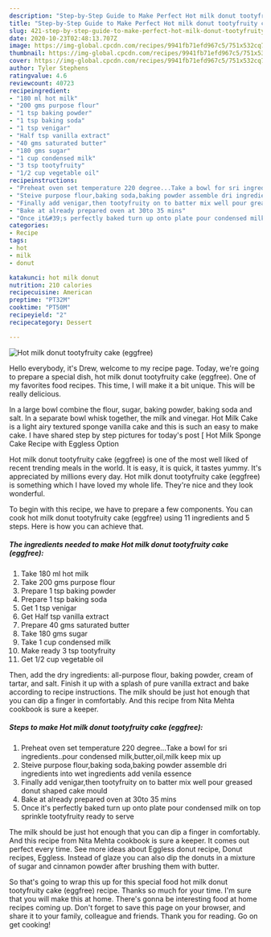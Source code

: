 ```yaml
---
description: "Step-by-Step Guide to Make Perfect Hot milk donut tootyfruity cake (eggfree)"
title: "Step-by-Step Guide to Make Perfect Hot milk donut tootyfruity cake (eggfree)"
slug: 421-step-by-step-guide-to-make-perfect-hot-milk-donut-tootyfruity-cake-eggfree
date: 2020-10-23T02:48:13.707Z
image: https://img-global.cpcdn.com/recipes/9941fb71efd967c5/751x532cq70/hot-milk-donut-tootyfruity-cake-eggfree-recipe-main-photo.jpg
thumbnail: https://img-global.cpcdn.com/recipes/9941fb71efd967c5/751x532cq70/hot-milk-donut-tootyfruity-cake-eggfree-recipe-main-photo.jpg
cover: https://img-global.cpcdn.com/recipes/9941fb71efd967c5/751x532cq70/hot-milk-donut-tootyfruity-cake-eggfree-recipe-main-photo.jpg
author: Tyler Stephens
ratingvalue: 4.6
reviewcount: 40723
recipeingredient:
- "180 ml hot milk"
- "200 gms purpose flour"
- "1 tsp baking powder"
- "1 tsp baking soda"
- "1 tsp venigar"
- "Half tsp vanilla extract"
- "40 gms saturated butter"
- "180 gms sugar"
- "1 cup condensed milk"
- "3 tsp tootyfruity"
- "1/2 cup vegetable oil"
recipeinstructions:
- "Preheat oven set temperature 220 degree...Take a bowl for sri ingredients..pour condensed milk,butter,oil,milk keep mix up"
- "Steive purpose flour,baking soda,baking powder assemble dri ingredients into wet ingredients add venila essence"
- "Finally add venigar,then tootyfruity on to batter mix well pour greased donut shaped cake mould"
- "Bake at already prepared oven at 30to 35 mins"
- "Once it&#39;s perfectly baked turn up onto plate pour condensed milk on top sprinkle tootyfruity ready to serve"
categories:
- Recipe
tags:
- hot
- milk
- donut

katakunci: hot milk donut 
nutrition: 210 calories
recipecuisine: American
preptime: "PT32M"
cooktime: "PT50M"
recipeyield: "2"
recipecategory: Dessert

---
```



![Hot milk donut tootyfruity cake (eggfree)](https://img-global.cpcdn.com/recipes/9941fb71efd967c5/751x532cq70/hot-milk-donut-tootyfruity-cake-eggfree-recipe-main-photo.jpg)

Hello everybody, it's Drew, welcome to my recipe page. Today, we're going to prepare a special dish, hot milk donut tootyfruity cake (eggfree). One of my favorites food recipes. This time, I will make it a bit unique. This will be really delicious.

In a large bowl combine the flour, sugar, baking powder, baking soda and salt. In a separate bowl whisk together, the milk and vinegar. Hot Milk Cake is a light airy textured sponge vanilla cake and this is such an easy to make cake. I have shared step by step pictures for today&#39;s post [ Hot Milk Sponge Cake Recipe with Eggless Option

Hot milk donut tootyfruity cake (eggfree) is one of the most well liked of recent trending meals in the world. It is easy, it is quick, it tastes yummy. It's appreciated by millions every day. Hot milk donut tootyfruity cake (eggfree) is something which I have loved my whole life. They're nice and they look wonderful.


To begin with this recipe, we have to prepare a few components. You can cook hot milk donut tootyfruity cake (eggfree) using 11 ingredients and 5 steps. Here is how you can achieve that.

<!--inarticleads1-->

##### The ingredients needed to make Hot milk donut tootyfruity cake (eggfree):

1. Take 180 ml hot milk
1. Take 200 gms purpose flour
1. Prepare 1 tsp baking powder
1. Prepare 1 tsp baking soda
1. Get 1 tsp venigar
1. Get Half tsp vanilla extract
1. Prepare 40 gms saturated butter
1. Take 180 gms sugar
1. Take 1 cup condensed milk
1. Make ready 3 tsp tootyfruity
1. Get 1/2 cup vegetable oil


Then, add the dry ingredients: all-purpose flour, baking powder, cream of tartar, and salt. Finish it up with a splash of pure vanilla extract and bake according to recipe instructions. The milk should be just hot enough that you can dip a finger in comfortably. And this recipe from Nita Mehta cookbook is sure a keeper. 

<!--inarticleads2-->

##### Steps to make Hot milk donut tootyfruity cake (eggfree):

1. Preheat oven set temperature 220 degree...Take a bowl for sri ingredients..pour condensed milk,butter,oil,milk keep mix up
1. Steive purpose flour,baking soda,baking powder assemble dri ingredients into wet ingredients add venila essence
1. Finally add venigar,then tootyfruity on to batter mix well pour greased donut shaped cake mould
1. Bake at already prepared oven at 30to 35 mins
1. Once it&#39;s perfectly baked turn up onto plate pour condensed milk on top sprinkle tootyfruity ready to serve


The milk should be just hot enough that you can dip a finger in comfortably. And this recipe from Nita Mehta cookbook is sure a keeper. It comes out perfect every time. See more ideas about Eggless donut recipe, Donut recipes, Eggless. Instead of glaze you can also dip the donuts in a mixture of sugar and cinnamon powder after brushing them with butter. 

So that's going to wrap this up for this special food hot milk donut tootyfruity cake (eggfree) recipe. Thanks so much for your time. I'm sure that you will make this at home. There's gonna be interesting food at home recipes coming up. Don't forget to save this page on your browser, and share it to your family, colleague and friends. Thank you for reading. Go on get cooking!
